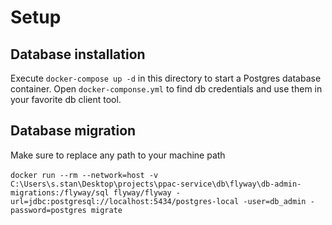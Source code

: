 # Setup
## Database installation
Execute `docker-compose up -d` in this directory to start a Postgres database container. Open `docker-componse.yml` to find db credentials and use them in your favorite db client tool.

## Database migration
Make sure to replace any path to your machine path
<br><br>
`docker run --rm --network=host -v C:\Users\s.stan\Desktop\projects\ppac-service\db\flyway\db-admin-migrations:/flyway/sql flyway/flyway -url=jdbc:postgresql://localhost:5434/postgres-local -user=db_admin -password=postgres migrate`